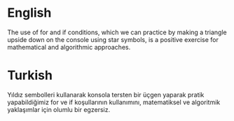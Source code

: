 # English
The use of for and if conditions, which we can practice by making a triangle upside down on the console using star symbols, is a positive exercise for mathematical and algorithmic approaches.

# Turkish
Yıldız sembolleri kullanarak konsola tersten bir üçgen yaparak pratik yapabildiğimiz for ve if koşullarının kullanımını, matematiksel ve algoritmik yaklaşımlar için olumlu bir egzersiz.
